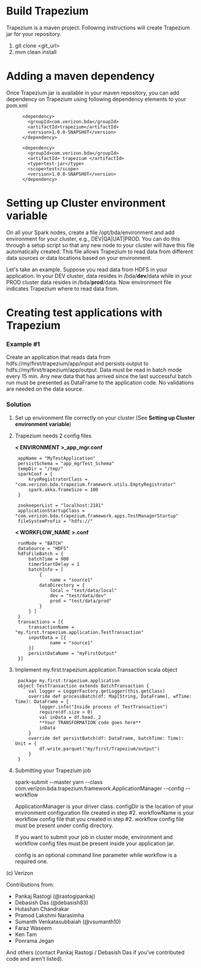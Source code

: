 # Build Trapezium
Trapezium is a maven project. Following instructions will create Trapezium jar for your repository.
1. git clone <git_url>
2. mvn clean install

# Adding a maven dependency
Once Trapezium jar is available in your maven repository, you can add dependency on Trapezium using following dependency elements to your pom.xml

          <dependency>
            <groupId>com.verizon.bda</groupId>
            <artifactId>trapezium</artifactId>
            <version>1.0.0-SNAPSHOT</version>
          </dependency>

          <dependency>
            <groupId>com.verizon.bda</groupId>
            <artifactId> trapezium </artifactId>
            <type>test-jar</type>
            <scope>test</scope>
            <version>1.0.0-SNAPSHOT</version>
          </dependency>

# Setting up Cluster environment variable
On all your Spark nodes, create a file /opt/bda/environment and add environment for your cluster, e.g., DEV|QA|UAT|PROD. You can do this through a setup script so that any new node to your cluster will have this file automatically created. This file allows Trapezium to read data from different data sources or data locations based on your environment. 

Let's take an example. Suppose you read data from HDFS in your application. In your DEV cluster, data resides in /bda/**dev**/data while in your PROD cluster data resides in /bda/**prod**/data. Now environment file indicates Trapezium where to read data from.

# Creating test applications with Trapezium
### Example #1
Create an application that reads data from hdfs://my/first/trapezium/app/input and persists output to hdfs://my/first/trapezium/app/output. Data must be read in batch mode every 15 min. Any new data that has arrived since the last successful batch run must be presented as DataFrame to the application code. No validations are needed on the data source.

### Solution
1. Set up environment file correctly on your cluster (See **Setting up Cluster environment variable**)
2. Trapezium needs 2 config files

	**< ENVIRONMENT >_app_mgr.conf**

		appName = "MyTestApplication"
		persistSchema = "app_mgrTest_Schema"
		tempDir = "/tmp/"
		sparkConf = {
			kryoRegistratorClass = "com.verizon.bda.trapezium.framework.utils.EmptyRegistrator"
			spark.akka.frameSize = 100
		}

		zookeeperList = "localhost:2181"
		applicationStartupClass = "com.verizon.bda.trapezium.framework.apps.TestManagerStartup"
		fileSystemPrefix = "hdfs://"

	**< WORKFLOW_NAME >.conf**

		runMode = "BATCH"
		dataSource = "HDFS"
		hdfsFileBatch = {
			batchTime = 900
			timerStartDelay = 1
			batchInfo = [
    			{
		      		name = "source1"
				dataDirectory = {
					local = "test/data/local"
					dev = "test/data/dev"
					prod = "test/data/prod"
				}
			} ]
		}
		transactions = [{
			transactionName = "my.first.trapezium.application.TestTransaction"
			inputData = [{
    				name = "source1"
			}]
			persistDataName = "myFirstOutput"
		}]

3. Implement my.first.trapezium.application.Transaction scala object

		package my.first.trapezium.application
		object TestTransaction extends BatchTransaction {
			val logger = LoggerFactory.getLogger(this.getClass)
			override def processBatch(df: Map[String, DataFrame], wfTime: Time): DataFrame = {
				logger.info("Inside process of TestTransaction")
				require(df.size > 0)
				val inData = df.head._2
				**Your TRANSFORMATION code goes here**
				inData
			}
			override def persistBatch(df: DataFrame, batchTime: Time): Unit = {
				df.write.parquet("my/first/Trapezium/output")
			}
		}

4. Submitting your Trapezium job

	spark-submit --master yarn --class com.verizon.bda.trapezium.framework.ApplicationManager --config <configDir> --workflow <workflowName>

	ApplicationManager is your driver class. configDir is the location of your environment configuration file created in step #2. workflowName is your workflow config file that you created in step #2. workflow config file must be present under config directory.

	If you want to submit your job in cluster mode, environment and workflow config files must be present inside your application jar.

	config is an optional command line parameter while workflow is a required one.

(c) Verizon

Contributions from:

* Pankaj Rastogi (@rastogipankaj)
* Debasish Das (@debasish83)
* Hutashan Chandrakar
* Pramod Lakshmi Narasimha
* Sumanth Venkatasubbaiah (@vsumanth10)
* Faraz Waseem
* Ken Tam
* Ponrama Jegan

And others (contact Pankaj Rastogi / Debasish Das if you've contributed code and aren't listed).
